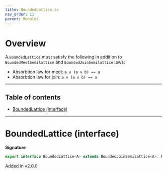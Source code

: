 ```yaml
---
title: BoundedLattice.ts
nav_order: 11
parent: Modules
---
```


# Overview

A `BoundedLattice` must satisfy the following in addition to `BoundedMeetSemilattice` and `BoundedJoinSemilattice` laws:

- Absorbtion law for meet: `a ∧ (a ∨ b) == a`
- Absorbtion law for join: `a ∨ (a ∧ b) == a`

---

<h2 class="text-delta">Table of contents</h2>

- [BoundedLattice (interface)](#boundedlattice-interface)

---

# BoundedLattice (interface)

**Signature**

```ts
export interface BoundedLattice<A> extends BoundedJoinSemilattice<A>, BoundedMeetSemilattice<A> {}
```

Added in v2.0.0
